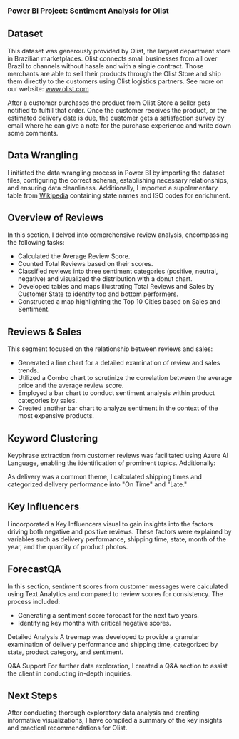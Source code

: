 ### Power BI Project: Sentiment Analysis for Olist

## Dataset

This dataset was generously provided by Olist, the largest department store in Brazilian marketplaces. Olist connects small businesses from all over Brazil to channels without hassle and with a single contract. Those merchants are able to sell their products through the Olist Store and ship them directly to the customers using Olist logistics partners. See more on our website: www.olist.com

After a customer purchases the product from Olist Store a seller gets notified to fulfill that order. Once the customer receives the product, or the estimated delivery date is due, the customer gets a satisfaction survey by email where he can give a note for the purchase experience and write down some comments.

## Data Wrangling
I initiated the data wrangling process in Power BI by importing the dataset files, configuring the correct schema, establishing necessary relationships, and ensuring data cleanliness. Additionally, I imported a supplementary table from [Wikipedia](https://en.wikipedia.org/wiki/ISO_3166-2:BR) containing state names and ISO codes for enrichment.

## Overview of Reviews 

In this section, I delved into comprehensive review analysis, encompassing the following tasks:

- Calculated the Average Review Score.
- Counted Total Reviews based on their scores.
- Classified reviews into three sentiment categories (positive, neutral, negative) and visualized the distribution with a donut chart.
- Developed tables and maps illustrating Total Reviews and Sales by Customer State to identify top and bottom performers.
- Constructed a map highlighting the Top 10 Cities based on Sales and Sentiment.


## Reviews & Sales
This segment focused on the relationship between reviews and sales:

- Generated a line chart for a detailed examination of review and sales trends.
- Utilized a Combo chart to scrutinize the correlation between the average price and the average review score.
- Employed a bar chart to conduct sentiment analysis within product categories by sales.
- Created another bar chart to analyze sentiment in the context of the most expensive products.

## Keyword Clustering
Keyphrase extraction from customer reviews was facilitated using Azure AI Language, enabling the identification of prominent topics. Additionally:

As delivery was a common theme, I calculated shipping times and categorized delivery performance into "On Time" and "Late."

## Key Influencers
I incorporated a Key Influencers visual to gain insights into the factors driving both negative and positive reviews. These factors were explained by variables such as delivery performance, shipping time, state, month of the year, and the quantity of product photos.

## ForecastQA
In this section, sentiment scores from customer messages were calculated using Text Analytics and compared to review scores for consistency. The process included:

- Generating a sentiment score forecast for the next two years.
- Identifying key months with critical negative scores.

Detailed Analysis
A treemap was developed to provide a granular examination of delivery performance and shipping time, categorized by state, product category, and sentiment.

Q&A Support
For further data exploration, I created a Q&A section to assist the client in conducting in-depth inquiries.

## Next Steps
After conducting thorough exploratory data analysis and creating informative visualizations, I have compiled a summary of the key insights and practical recommendations for Olist.
